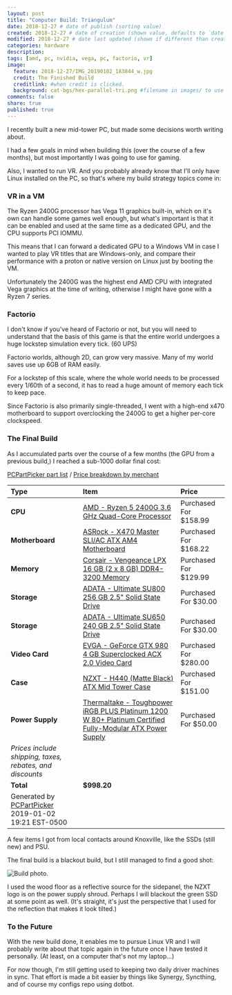 ```yaml
---
layout: post
title: "Computer Build: Triangulum"
date: 2018-12-27 # date of publish (sorting value)
created: 2018-12-27 # date of creation (shown value, defaults to `date`)
modified: 2018-12-27 # date last updated (shown if different than created)
categories: hardware
description:
tags: [amd, pc, nvidia, vega, pc, factorio, vr]
image:
  feature: 2018-12-27/IMG_20190102_183844_w.jpg
  credit: The Finished Build
  creditlink: #when credit is clicked.
  background: cat-bgs/hex-parallel-tri.png #filename in images/ to use as page background
comments: false
share: true
published: true
---
```


I recently built a new mid-tower PC, but made some decisions worth writing about.

I had a few goals in mind when building this (over the course of a few months), but most importantly I was going to use for gaming.

Also, I wanted to run VR. And you probably already know that I'll only have Linux installed on the PC, so that's where my build strategy topics come in:


### VR in a VM

The Ryzen 2400G processor has Vega 11 graphics built-in, which on it's own can handle some games well enough, but what's important is that it can be enabled and used at the same time as a dedicated GPU, and the CPU supports PCI IOMMU.

This means that I can forward a dedicated GPU to a Windows VM in case I wanted to play VR titles that are Windows-only, and compare their performance with a proton or native version on Linux just by booting the VM.

Unfortunately the 2400G was the highest end AMD CPU with integrated Vega graphics at the time of writing, otherwise I might have gone with a Ryzen 7 series.

### Factorio

I don't know if you've heard of Factorio or not, but you will need to understand that the basis of this game is that the entire world undergoes a huge lockstep simulation every tick. (60 UPS)

Factorio worlds, although 2D, can grow very massive. Many of my world saves use up 6GB of RAM easily.

For a lockstep of this scale, where the whole world needs to be processed every 1/60th of a second, it has to read a huge amount of memory each tick to keep pace.

Since Factorio is also primarily single-threaded, I went with a high-end x470 motherboard to support overclocking the 2400G to get a higher per-core clockspeed.

### The Final Build

As I accumulated parts over the course of a few months (the GPU from a previous build,) I reached a sub-1000 dollar final cost:

[PCPartPicker part list](https://pcpartpicker.com/list/nhtqyX) / [Price breakdown by merchant](https://pcpartpicker.com/list/nhtqyX/by_merchant/)

Type|Item|Price
:----|:----|:----
**CPU** | [AMD - Ryzen 5 2400G 3.6 GHz Quad-Core Processor](https://pcpartpicker.com/product/FGPKHx/amd-ryzen-5-2400g-36ghz-quad-core-processor-yd2400c5fbbox) | Purchased For $158.99
**Motherboard** | [ASRock - X470 Master SLI/AC ATX AM4 Motherboard](https://pcpartpicker.com/product/nQc48d/asrock-x470-master-sliac-atx-am4-motherboard-x470-master-sliac) | Purchased For $168.22
**Memory** | [Corsair - Vengeance LPX 16 GB (2 x 8 GB) DDR4-3200 Memory](https://pcpartpicker.com/product/p6RFf7/corsair-memory-cmk16gx4m2b3200c16) | Purchased For $129.99
**Storage** | [ADATA - Ultimate SU800 256 GB 2.5" Solid State Drive](https://pcpartpicker.com/product/7YQRsY/a-data-ultimate-su800-256gb-25-solid-state-drive-asu800ss-256gt-c) | Purchased For $30.00
**Storage** | [ADATA - Ultimate SU650 240 GB 2.5" Solid State Drive](https://pcpartpicker.com/product/M3RzK8/adata-ultimate-su650-240gb-25-solid-state-drive-asu650ss-240gt-c) | Purchased For $30.00
**Video Card** | [EVGA - GeForce GTX 980 4 GB Superclocked ACX 2.0 Video Card](https://pcpartpicker.com/product/tscMnQ/evga-video-card-04gp42983kr) | Purchased For $280.00
**Case** | [NZXT - H440 (Matte Black) ATX Mid Tower Case](https://pcpartpicker.com/product/q4dFf7/nzxt-case-cah442wm8) | Purchased For $151.00
**Power Supply** | [Thermaltake - Toughpower iRGB PLUS Platinum 1200 W 80+ Platinum Certified Fully-Modular ATX Power Supply](https://pcpartpicker.com/product/27RzK8/thermaltake-toughpower-irgb-plus-platinum-1200w-80-platinum-certified-fully-modular-atx-power-supply-ps-tpi-1200f2fdpu-1) | Purchased For $50.00
 | *Prices include shipping, taxes, rebates, and discounts* |
 | **Total** | **$998.20**
 | Generated by [PCPartPicker](https://pcpartpicker.com) 2019-01-02 19:21 EST-0500 |

A few items I got from local contacts around Knoxville, like the SSDs (still new) and PSU.

The final build is a blackout build, but I still managed to find a good shot:

![Build photo.](/images/2018-12-27/IMG_20190102_183844.jpg)

I used the wood floor as a reflective source for the sidepanel, the NZXT logo is on the power supply shroud. Perhaps I will blackout the green SSD at some point as well. (It's straight, it's just the perspective that I used for the reflection that makes it look tilted.)

### To the Future

With the new build done, it enables me to pursue Linux VR and I will probably write about that topic again in the future once I have tested it personally. (At least, on a computer that's not my laptop...)

For now though, I'm still getting used to keeping two daily driver machines in sync. That effort is made a bit easier by things like Synergy, Syncthing, and of course my configs repo using dotbot.
